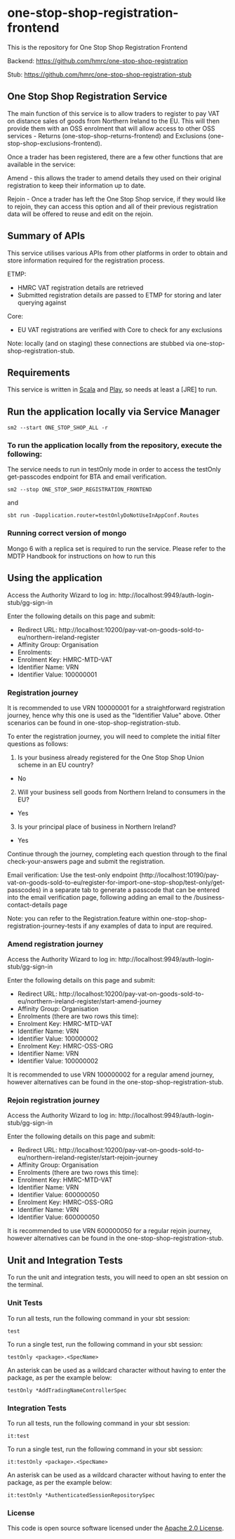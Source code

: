 
# one-stop-shop-registration-frontend

This is the repository for One Stop Shop Registration Frontend

Backend: https://github.com/hmrc/one-stop-shop-registration

Stub: https://github.com/hmrc/one-stop-shop-registration-stub

One Stop Shop Registration Service
------------

The main function of this service is to allow traders to register to pay VAT on distance sales of goods from 
Northern Ireland to the EU. This will then provide them with an OSS enrolment that will allow access to other 
OSS services - Returns (one-stop-shop-returns-frontend) and Exclusions (one-stop-shop-exclusions-frontend).

Once a trader has been registered, there are a few other functions that are available in the service:

Amend - this allows the trader to amend details they used on their original registration to keep
their information up to date.

Rejoin - Once a trader has left the One Stop Shop service, if they would like to rejoin, they can access this
option and all of their previous registration data will be offered to reuse and edit on the rejoin.

Summary of APIs
------------

This service utilises various APIs from other platforms in order to obtain and store information required for the 
registration process.

ETMP:
- HMRC VAT registration details are retrieved
- Submitted registration details are passed to ETMP for storing and later querying against

Core:
- EU VAT registrations are verified with Core to check for any exclusions

Note: locally (and on staging) these connections are stubbed via one-stop-shop-registration-stub.

Requirements
------------

This service is written in [Scala](http://www.scala-lang.org/) and [Play](http://playframework.com/), so needs at least a [JRE] to run.

## Run the application locally via Service Manager

```
sm2 --start ONE_STOP_SHOP_ALL -r
```

### To run the application locally from the repository, execute the following:

The service needs to run in testOnly mode in order to access the testOnly get-passcodes endpoint for BTA and email
verification.

```
sm2 --stop ONE_STOP_SHOP_REGISTRATION_FRONTEND
```
and 
```
sbt run -Dapplication.router=testOnlyDoNotUseInAppConf.Routes
```

### Running correct version of mongo
Mongo 6 with a replica set is required to run the service. Please refer to the MDTP Handbook for instructions on how to run this


Using the application
------------

Access the Authority Wizard to log in:
http://localhost:9949/auth-login-stub/gg-sign-in

Enter the following details on this page and submit:
- Redirect URL: http://localhost:10200/pay-vat-on-goods-sold-to-eu/northern-ireland-register
- Affinity Group: Organisation
- Enrolments:
- Enrolment Key: HMRC-MTD-VAT
- Identifier Name: VRN
- Identifier Value: 100000001

### Registration journey

It is recommended to use VRN 100000001 for a straightforward registration journey, hence why this one is used as
the "Identifier Value" above. Other scenarios can be found in one-stop-shop-registration-stub.

To enter the registration journey, you will need to complete the initial filter questions as follows:
1. Is your business already registered for the One Stop Shop Union scheme in an EU country? 
- No
2. Will your business sell goods from Northern Ireland to consumers in the EU?
- Yes
3. Is your principal place of business in Northern Ireland?
- Yes

Continue through the journey, completing each question through to the final check-your-answers page and submit the 
registration. 

Email verification: 
Use the test-only endpoint (http://localhost:10190/pay-vat-on-goods-sold-to-eu/register-for-import-one-stop-shop/test-only/get-passcodes)
in a separate tab to generate a passcode that can be entered into the email verification page, following adding 
an email to the /business-contact-details page


Note: you can refer to the Registration.feature within one-stop-shop-registration-journey-tests if any examples of data 
to input are required.

### Amend registration journey

Access the Authority Wizard to log in:
http://localhost:9949/auth-login-stub/gg-sign-in

Enter the following details on this page and submit:
- Redirect URL: http://localhost:10200/pay-vat-on-goods-sold-to-eu/northern-ireland-register/start-amend-journey
- Affinity Group: Organisation
- Enrolments (there are two rows this time):
- Enrolment Key: HMRC-MTD-VAT
- Identifier Name: VRN
- Identifier Value: 100000002
- Enrolment Key: HMRC-OSS-ORG
- Identifier Name: VRN
- Identifier Value: 100000002

It is recommended to use VRN 100000002 for a regular amend journey, however alternatives can be found in the 
one-stop-shop-registration-stub.

### Rejoin registration journey

Access the Authority Wizard to log in:
http://localhost:9949/auth-login-stub/gg-sign-in

Enter the following details on this page and submit:
- Redirect URL: http://localhost:10200/pay-vat-on-goods-sold-to-eu/northern-ireland-register/start-rejoin-journey
- Affinity Group: Organisation
- Enrolments (there are two rows this time):
- Enrolment Key: HMRC-MTD-VAT
- Identifier Name: VRN
- Identifier Value: 600000050
- Enrolment Key: HMRC-OSS-ORG
- Identifier Name: VRN
- Identifier Value: 600000050

It is recommended to use VRN 600000050 for a regular rejoin journey, however alternatives can be found in the
one-stop-shop-registration-stub.


Unit and Integration Tests
------------

To run the unit and integration tests, you will need to open an sbt session on the terminal.

### Unit Tests

To run all tests, run the following command in your sbt session:
```
test
```

To run a single test, run the following command in your sbt session:
```
testOnly <package>.<SpecName>
```

An asterisk can be used as a wildcard character without having to enter the package, as per the example below:
```
testOnly *AddTradingNameControllerSpec
```

### Integration Tests

To run all tests, run the following command in your sbt session:
```
it:test
```

To run a single test, run the following command in your sbt session:
```
it:testOnly <package>.<SpecName>
```

An asterisk can be used as a wildcard character without having to enter the package, as per the example below:
```
it:testOnly *AuthenticatedSessionRepositorySpec
```

### License

This code is open source software licensed under the [Apache 2.0 License]("http://www.apache.org/licenses/LICENSE-2.0.html").
